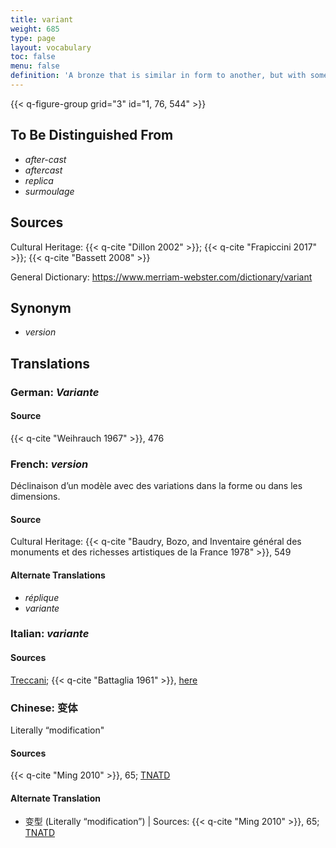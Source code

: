 ```yaml
---
title: variant
weight: 685
type: page
layout: vocabulary
toc: false
menu: false
definition: 'A bronze that is similar in form to another, but with some differences due to one having been cast from an altered or adapted wax model, or from an entirely new model. Artists can make variants of their own work, for example, by adjusting the positions of limbs between casts, or variants may be the result of others imitating the artist’s work.'
---
```


{{< q-figure-group grid="3" id="1, 76, 544" >}}

## To Be Distinguished From

- *after-cast*
- *aftercast*
- *replica*
- *surmoulage*

## Sources

Cultural Heritage: {{< q-cite "Dillon 2002" >}}; {{< q-cite "Frapiccini 2017" >}}; {{< q-cite "Bassett 2008" >}}

General Dictionary: <https://www.merriam-webster.com/dictionary/variant>

## Synonym

- *version*

## Translations

<div class="accordion">

### **German**: *Variante*

#### Source

{{< q-cite "Weihrauch 1967" >}}, 476

### **French**: *version*

Déclinaison d’un modèle avec des variations dans la forme ou dans les dimensions.

#### Source

Cultural Heritage: {{< q-cite "Baudry, Bozo, and Inventaire général des monuments et des richesses artistiques de la France 1978" >}}, 549

#### Alternate Translations

- *réplique*
- *variante*

### **Italian**: *variante*

#### Sources

[Treccani](http://www.treccani.it/vocabolario/variante1/); {{< q-cite "Battaglia 1961" >}}, [here](http://www.gdli.it/pdf_viewer/Scripts/pdf.js/web/viewer.asp?file=/PDF/GDLI21/GDLI_21_ocr_680.pdf&parola=variante)  

### **Chinese**: 变体

Literally “modification"

#### Sources

{{< q-cite "Ming 2010" >}}, 65; [TNATD](https://terms.naer.edu.tw/detail/1092446/?index=4)

#### Alternate Translation

- 变型 (Literally “modification”) | Sources: {{< q-cite "Ming 2010" >}}, 65; [TNATD](https://terms.naer.edu.tw/detail/2795748/?index=10)

</div>
